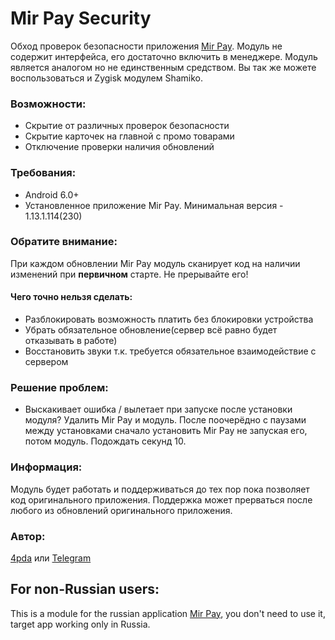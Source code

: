 # Mir Pay Security
Обход проверок безопасности приложения [Mir Pay](https://play.google.com/store/apps/details?id=ru.nspk.mirpay). Модуль не содержит интерфейса, его достаточно включить в менеджере.
Модуль является аналогом но не единственным средством. Вы так же можете воспользоваться и Zygisk модулем Shamiko.

### Возможности:
- Скрытие от различных проверок безопасности
- Скрытие карточек на главной с промо товарами
- Отключение проверки наличия обновлений

### Требования:
- Android 6.0+
- Установленное приложение Mir Pay. Минимальная версия - 1.13.1.114(230)

### Обратите внимание:
При каждом обновлении Mir Pay модуль сканирует код на наличии изменений при **первичном** старте. Не прерывайте его!

#### Чего точно нельзя сделать:
- Разблокировать возможность платить без блокировки устройства
- Убрать обязательное обновление(сервер всё равно будет отказывать в работе)
- Восстановить звуки т.к. требуется обязательное взаимодействие с сервером

### Решение проблем:
- Выскакивает ошибка / вылетает при запуске после установки модуля?
Удалить Mir Pay и модуль. После поочерёдно с паузами между установками сначало установить Mir Pay не запуская его, потом модуль. Подождать секунд 10.

### Информация:
Модуль будет работать и поддерживаться до тех пор пока позволяет код оригинального приложения. Поддержка может прерваться после любого из обновлений оригинального приложения.

### Автор: 
[4pda](https://4pda.to/forum/index.php?showtopic=603033&view=findpost&p=117340204) или [Telegram](https://t.me/Blue_cat1)


## For non-Russian users:
This is a module for the russian application [Mir Pay](https://play.google.com/store/apps/details?id=ru.nspk.mirpay), you don't need to use it, target app working only in Russia.
